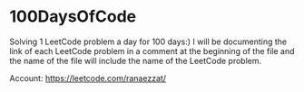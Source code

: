 # 100DaysOfCode
Solving 1 LeetCode problem a day for 100 days:)
I will be documenting the link of each LeetCode problem in a comment at the beginning of the file and the name of the file will include the name of the LeetCode problem.

Account: https://leetcode.com/ranaezzat/
